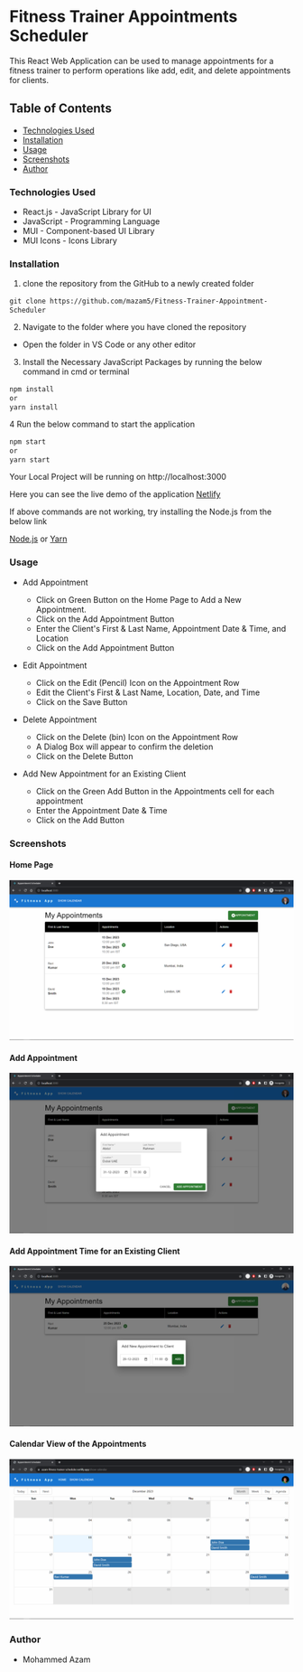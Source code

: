 # Fitness Trainer Appointments Scheduler

This React Web Application can be used to manage appointments for a fitness trainer to perform operations like add, edit, and delete appointments for clients.

## Table of Contents

- [Technologies Used](#technologies-used)
- [Installation](#installation)
- [Usage](#usage)
- [Screenshots](#screenshots)
- [Author](#author)

### Technologies Used

- React.js - JavaScript Library for UI
- JavaScript - Programming Language
- MUI - Component-based UI Library
- MUI Icons - Icons Library

### Installation

1. clone the repository from the GitHub to a newly created folder

```
git clone https://github.com/mazam5/Fitness-Trainer-Appointment-Scheduler
```

2. Navigate to the folder where you have cloned the repository

- Open the folder in VS Code or any other editor

3. Install the Necessary JavaScript Packages by running the below command in cmd or terminal

```
npm install
or
yarn install
```

4 Run the below command to start the application

```
npm start
or
yarn start
```

Your Local Project will be running on http://localhost:3000

Here you can see the live demo of the application
[Netlify](https://azam-fitness-trainer-scheduler.netlify.app/)

If above commands are not working, try installing the Node.js from the below link

[Node.js](https://nodejs.org/en/download/) or [Yarn](https://classic.yarnpkg.com/en/docs/install)

### Usage

- Add Appointment

  - Click on Green Button on the Home Page to Add a New Appointment.
  - Click on the Add Appointment Button
  - Enter the Client's First & Last Name, Appointment Date & Time, and Location
  - Click on the Add Appointment Button

- Edit Appointment

  - Click on the Edit (Pencil) Icon on the Appointment Row
  - Edit the Client's First & Last Name, Location, Date, and Time
  - Click on the Save Button

- Delete Appointment

  - Click on the Delete (bin) Icon on the Appointment Row
  - A Dialog Box will appear to confirm the deletion
  - Click on the Delete Button

- Add New Appointment for an Existing Client
  - Click on the Green Add Button in the Appointments cell for each appointment
  - Enter the Appointment Date & Time
  - Click on the Add Button

### Screenshots

#### Home Page

![HomePage](screenshots/1.png)

#### Add Appointment

![Add Appointment](screenshots/2.png)

#### Add Appointment Time for an Existing Client

![Add Appointment Time](screenshots/3.png)

#### Calendar View of the Appointments

![Calendar View](screenshots/4.png)

### Author

- Mohammed Azam
